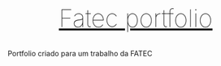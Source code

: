 [<h1 style="font-size: 3rem; text-align: center; font-weight: 100; color: #450052" onmouseover="this.style.color = '#c100e6'" onmouseout="this.style.color = '#450052'">Fatec portfolio</h1>](https://meawto.github.io/fatec-portfolio/)

Portfolio criado para um trabalho da FATEC
